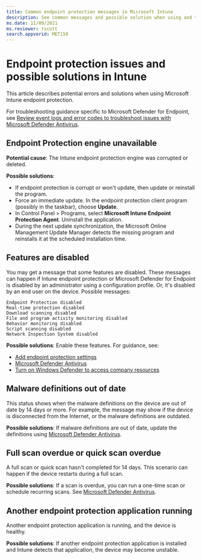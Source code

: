 ```yaml
---
title: Common endpoint protection messages in Microsoft Intune
description: See common messages and possible solution when using and troubleshooting endpoint protection and Microsoft Defender for Endpoint in Microsoft Intune.
ms.date: 11/09/2021
ms.reviewer: tscott
search.appverid: MET150
---
```

# Endpoint protection issues and possible solutions in Intune

This article describes potential errors and solutions when using Microsoft Intune endpoint protection.

For troubleshooting guidance specific to Microsoft Defender for Endpoint, see [Review event logs and error codes to troubleshoot issues with Microsoft Defender Antivirus](/microsoft-365/security/defender-endpoint/troubleshoot-microsoft-defender-antivirus).

## Endpoint Protection engine unavailable

**Potential cause**: The Intune endpoint protection engine was corrupted or deleted.

**Possible solutions**:

- If endpoint protection is corrupt or won't update, then update or reinstall the program.
- Force an immediate update. In the endpoint protection client program (possibly in the taskbar), choose **Update**.
- In Control Panel > Programs, select **Microsoft Intune Endpoint Protection Agent**. Uninstall the application.
- During the next update synchronization, the Microsoft Online Management Update Manager detects the missing program and reinstalls it at the scheduled installation time.

## Features are disabled

You may get a message that some features are disabled. These messages can happen if Intune endpoint protection or Microsoft Defender for Endpoint is disabled by an administrator using a configuration profile. Or, it's disabled by an end user on the device. Possible messages:

`Endpoint Protection disabled`  
`Real-time protection disabled`  
`Download scanning disabled`  
`File and program activity monitoring disabled`  
`Behavior monitoring disabled`  
`Script scanning disabled`  
`Network Inspection System disabled`  

**Possible solutions**: Enable these features. For guidance, see:

- [Add endpoint protection settings](/mem/intune/protect/endpoint-protection-configure)
- [Microsoft Defender Antivirus](/mem/intune/configuration/device-restrictions-windows-10#microsoft-defender-antivirus)
- [Turn on Windows Defender to access company resources](/mem/intune/user-help/turn-on-defender-windows)

## Malware definitions out of date

This status shows when the malware definitions on the device are out of date by 14 days or more. For example, the message may show if the device is disconnected from the Internet, or the malware definitions are outdated.

**Possible solutions**: If malware definitions are out of date, update the definitions using [Microsoft Defender Antivirus](/mem/intune/configuration/device-restrictions-windows-10#microsoft-defender-antivirus).

## Full scan overdue or quick scan overdue

A full scan or quick scan hasn't completed for 14 days. This scenario can happen if the device restarts during a full scan.

**Possible solutions**: If a scan is overdue, you can run a one-time scan or schedule recurring scans. See [Microsoft Defender Antivirus](/mem/intune/configuration/device-restrictions-windows-10#microsoft-defender-antivirus).

## Another endpoint protection application running

Another endpoint protection application is running, and the device is healthy.

**Possible solutions**: If another endpoint protection application is installed and Intune detects that application, the device may become unstable.
